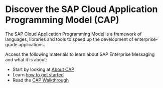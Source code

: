 # Discover the SAP Cloud Application Programming Model (CAP)

The SAP Cloud Application Programming Model is a framework of languages, libraries and tools to speed up the development of enterprise-grade applications.

Access the following materials to learn about SAP Enterprise Messaging and what it is about:

* Start by looking at [About CAP](https://cap.cloud.sap/docs/about/)
* Learn [how to get started](https://cap.cloud.sap/docs/get-started/)
* Read the [CAP Walkthrough](https://github.com/SAP-archive/cloud-cap-walkthroughs)
